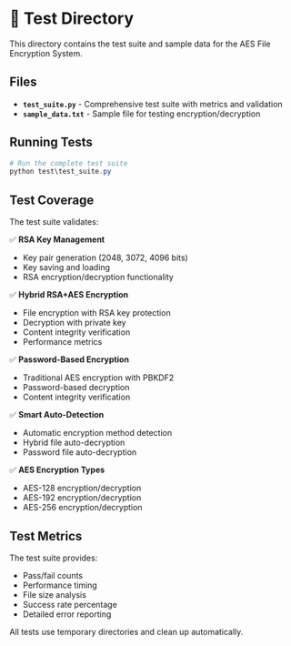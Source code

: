 # 🧪 Test Directory

This directory contains the test suite and sample data for the AES File Encryption System.

## Files

- **`test_suite.py`** - Comprehensive test suite with metrics and validation
- **`sample_data.txt`** - Sample file for testing encryption/decryption

## Running Tests

```powershell
# Run the complete test suite
python test\test_suite.py
```

## Test Coverage

The test suite validates:

✅ **RSA Key Management**
- Key pair generation (2048, 3072, 4096 bits)
- Key saving and loading
- RSA encryption/decryption functionality

✅ **Hybrid RSA+AES Encryption**
- File encryption with RSA key protection
- Decryption with private key
- Content integrity verification
- Performance metrics

✅ **Password-Based Encryption**
- Traditional AES encryption with PBKDF2
- Password-based decryption
- Content integrity verification

✅ **Smart Auto-Detection**
- Automatic encryption method detection
- Hybrid file auto-decryption
- Password file auto-decryption

✅ **AES Encryption Types**
- AES-128 encryption/decryption
- AES-192 encryption/decryption  
- AES-256 encryption/decryption

## Test Metrics

The test suite provides:
- Pass/fail counts
- Performance timing
- File size analysis
- Success rate percentage
- Detailed error reporting

All tests use temporary directories and clean up automatically.

